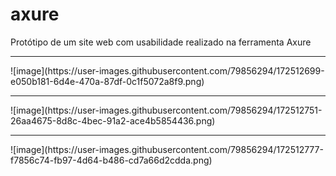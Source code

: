 # axure
Protótipo de um site web com usabilidade realizado na ferramenta Axure
<hr>
![image](https://user-images.githubusercontent.com/79856294/172512699-e050b181-6d4e-470a-87df-0c1f5072a8f9.png)
<hr>
![image](https://user-images.githubusercontent.com/79856294/172512751-26aa4675-8d8c-4bec-91a2-ace4b5854436.png)
<hr>
![image](https://user-images.githubusercontent.com/79856294/172512777-f7856c74-fb97-4d64-b486-cd7a66d2cdda.png)
